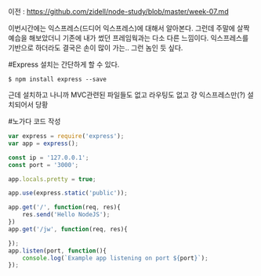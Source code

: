 이전 : https://github.com/zidell/node-study/blob/master/week-07.md

이번시간에는 익스프레스(드디어 익스프레스)에 대해서 알아본다. 그런데 주말에 살짝 예습을 해보았더니 기존에 내가 썼던 프레임웍과는 다소 다른 느낌이다.
익스프레스를 기반으로 하더라도 결국은 손이 많이 가는.. 그런 놈인 듯 싶다.

#Express
설치는 간단하게 할 수 있다.
```
$ npm install express --save
```
근데 설치하고 나니까 MVC관련된 파일들도 없고 라우팅도 없고 걍 익스프레스만(?) 설치되어서 당황

#노가다 코드 작성
```javascript
var express = require('express');
var app = express();

const ip = '127.0.0.1';
const port = '3000';

app.locals.pretty = true;

app.use(express.static('public'));

app.get('/', function(req, res){
	res.send('Hello NodeJS');
})
app.get('/jw', function(req, res){

});
app.listen(port, function(){
	console.log(`Example app listening on port ${port}`);
});
```
